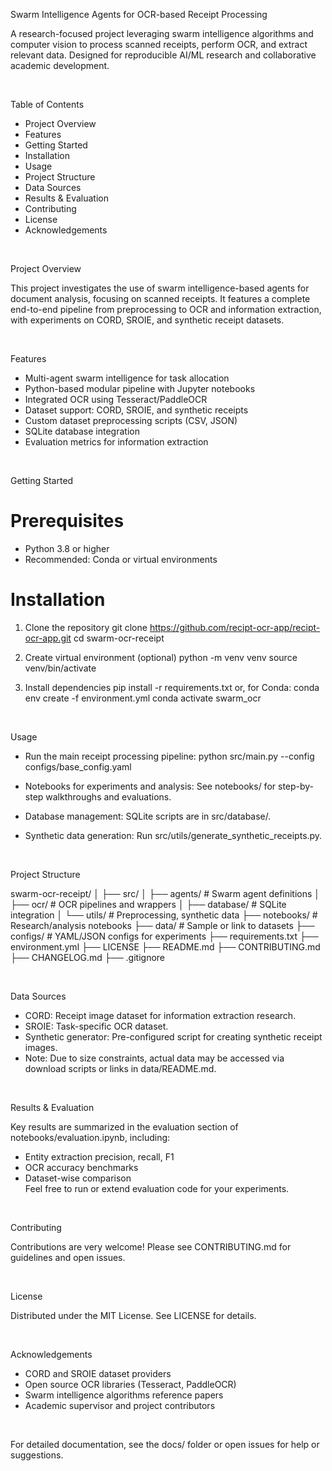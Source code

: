 Swarm Intelligence Agents for OCR-based Receipt Processing

A research-focused project leveraging swarm intelligence algorithms and computer vision to process scanned receipts, perform OCR, and extract relevant data. Designed for reproducible AI/ML research and collaborative academic development.

 

Table of Contents

- Project Overview
- Features
- Getting Started
- Installation
- Usage
- Project Structure
- Data Sources
- Results & Evaluation
- Contributing
- License
- Acknowledgements

 

Project Overview

This project investigates the use of swarm intelligence-based agents for document analysis, focusing on scanned receipts. It features a complete end-to-end pipeline from preprocessing to OCR and information extraction, with experiments on CORD, SROIE, and synthetic receipt datasets.

 

Features

- Multi-agent swarm intelligence for task allocation
- Python-based modular pipeline with Jupyter notebooks
- Integrated OCR using Tesseract/PaddleOCR
- Dataset support: CORD, SROIE, and synthetic receipts
- Custom dataset preprocessing scripts (CSV, JSON)
- SQLite database integration
- Evaluation metrics for information extraction

 

Getting Started

# Prerequisites

- Python 3.8 or higher
- Recommended: Conda or virtual environments

# Installation

1. Clone the repository
   git clone https://github.com/recipt-ocr-app/recipt-ocr-app.git
   cd swarm-ocr-receipt

2. Create virtual environment (optional)
   python -m venv venv
   source venv/bin/activate

3. Install dependencies
   pip install -r requirements.txt
   or, for Conda:
   conda env create -f environment.yml
   conda activate swarm_ocr

 

Usage

- Run the main receipt processing pipeline:
  python src/main.py --config configs/base_config.yaml

- Notebooks for experiments and analysis:
  See notebooks/ for step-by-step walkthroughs and evaluations.

- Database management:
  SQLite scripts are in src/database/.

- Synthetic data generation:
  Run src/utils/generate_synthetic_receipts.py.

 

Project Structure

swarm-ocr-receipt/
│
├── src/
│   ├── agents/           # Swarm agent definitions
│   ├── ocr/              # OCR pipelines and wrappers
│   ├── database/         # SQLite integration
│   └── utils/            # Preprocessing, synthetic data
├── notebooks/            # Research/analysis notebooks
├── data/                 # Sample or link to datasets
├── configs/              # YAML/JSON configs for experiments
├── requirements.txt
├── environment.yml
├── LICENSE
├── README.md
├── CONTRIBUTING.md
├── CHANGELOG.md
├── .gitignore

 

Data Sources

- CORD: Receipt image dataset for information extraction research.
- SROIE: Task-specific OCR dataset.
- Synthetic generator: Pre-configured script for creating synthetic receipt images.
- Note: Due to size constraints, actual data may be accessed via download scripts or links in data/README.md.

 

Results & Evaluation

Key results are summarized in the evaluation section of notebooks/evaluation.ipynb, including:

- Entity extraction precision, recall, F1
- OCR accuracy benchmarks
- Dataset-wise comparison  
Feel free to run or extend evaluation code for your experiments.

 

Contributing

Contributions are very welcome! Please see CONTRIBUTING.md for guidelines and open issues.

 

License

Distributed under the MIT License. See LICENSE for details.

 

Acknowledgements

- CORD and SROIE dataset providers
- Open source OCR libraries (Tesseract, PaddleOCR)
- Swarm intelligence algorithms reference papers
- Academic supervisor and project contributors

 

For detailed documentation, see the docs/ folder or open issues for help or suggestions.

